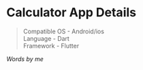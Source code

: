 # Calculator App Details

 > Compatible OS - Android/ios </br>
 > Language - Dart </br>
 > Framework - Flutter

*Words by me*
